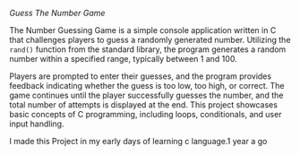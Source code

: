 *Guess The Number Game*

The Number Guessing Game is a simple console application written in C that challenges players to guess a randomly generated number. Utilizing the `rand()` function from the standard library, the program generates a random number within a specified range, typically between 1 and 100. 

Players are prompted to enter their guesses, and the program provides feedback indicating whether the guess is too low, too high, or correct. The game continues until the player successfully guesses the number, and the total number of attempts is displayed at the end. This project showcases basic concepts of C programming, including loops, conditionals, and user input handling.

I made this Project in my early days of learning c language.1 year a go
